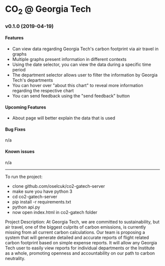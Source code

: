 # CO<sub>2</sub> \@ Georgia Tech



### v0.1.0 (2019-04-19)

#### Features
 * Can view data regarding Georgia Tech's carbon footprint via air travel in graphs
 * Multiple graphs present information in different contexts
 * Using the date selector, you can view the data during a specific time period
 * The department selector allows user to filter the information by Georgia Tech's departments
 * You can hover over "about this chart" to reveal more information regarding the respective chart
 * You can send feedback using the "send feedback" button

#### Upcoming Features
 * About page will better explain the data that is used

#### Bug Fixes
n/a

#### Known issues
n/a

--------------------------------------------------------------------

To run the project:
 * clone github.com/oselcuk/co2-gatech-server
 * make sure you have python 3
 * cd co2-gatech-server
 * pip install -r requirements.txt
 * python api.py
 * now open index.html in co2-gatech folder

Project Description:
    At Georgia Tech, we are committed to sustainability, but air travel, one of the biggest culprits of carbon emissions, is currently missing from all current carbon calculations. Our team is proposing a system that will generate detailed and accurate reports of flight related carbon footprint based on simple expense reports. It will allow any Georgia Tech user to easily view reports for individual departments or the Institute as a whole, promoting openness and accountability on our path to carbon neutrality.
